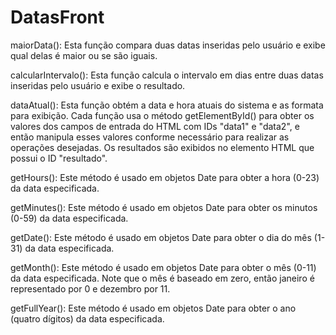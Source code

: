 # DatasFront
maiorData(): Esta função compara duas datas inseridas pelo usuário e exibe qual delas é maior ou se são iguais.

calcularIntervalo(): Esta função calcula o intervalo em dias entre duas datas inseridas pelo usuário e exibe o resultado.

dataAtual(): Esta função obtém a data e hora atuais do sistema e as formata para exibição.
Cada função usa o método getElementById() para obter os valores dos campos de entrada do HTML com IDs "data1" e "data2", e então manipula esses valores conforme necessário para realizar as operações desejadas. Os resultados são exibidos no elemento HTML que possui o ID "resultado".

getHours(): Este método é usado em objetos Date para obter a hora (0-23) da data especificada.

getMinutes(): Este método é usado em objetos Date para obter os minutos (0-59) da data especificada.

getDate(): Este método é usado em objetos Date para obter o dia do mês (1-31) da data especificada.

getMonth(): Este método é usado em objetos Date para obter o mês (0-11) da data especificada. Note que o mês é baseado em zero, então janeiro é representado por 0 e dezembro por 11.

getFullYear(): Este método é usado em objetos Date para obter o ano (quatro dígitos) da data especificada.
